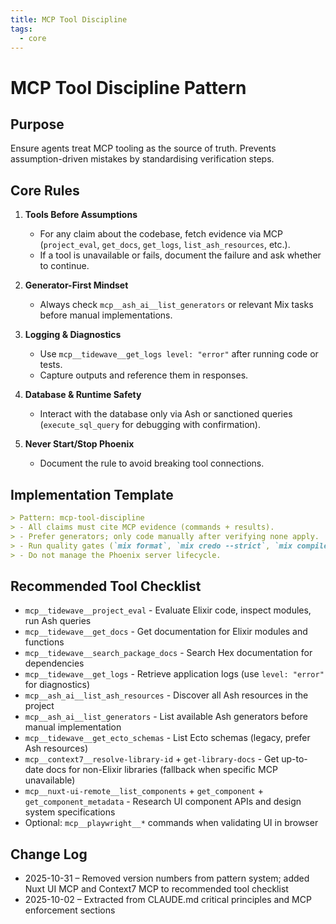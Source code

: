 ```yaml
---
title: MCP Tool Discipline
tags:
  - core
---
```


# MCP Tool Discipline Pattern

## Purpose
Ensure agents treat MCP tooling as the source of truth. Prevents assumption-driven mistakes by standardising verification steps.

## Core Rules

1. **Tools Before Assumptions**
   - For any claim about the codebase, fetch evidence via MCP (`project_eval`, `get_docs`, `get_logs`, `list_ash_resources`, etc.).
   - If a tool is unavailable or fails, document the failure and ask whether to continue.

2. **Generator-First Mindset**
   - Always check `mcp__ash_ai__list_generators` or relevant Mix tasks before manual implementations.

3. **Logging & Diagnostics**
   - Use `mcp__tidewave__get_logs level: "error"` after running code or tests.
   - Capture outputs and reference them in responses.

4. **Database & Runtime Safety**
   - Interact with the database only via Ash or sanctioned queries (`execute_sql_query` for debugging with confirmation).

5. **Never Start/Stop Phoenix**
   - Document the rule to avoid breaking tool connections.

## Implementation Template

```markdown
> Pattern: mcp-tool-discipline
> - All claims must cite MCP evidence (commands + results).
> - Prefer generators; only code manually after verifying none apply.
> - Run quality gates (`mix format`, `mix credo --strict`, `mix compile --warnings-as-errors`, targeted `mix test`) before completion.
> - Do not manage the Phoenix server lifecycle.
```

## Recommended Tool Checklist
- `mcp__tidewave__project_eval` - Evaluate Elixir code, inspect modules, run Ash queries
- `mcp__tidewave__get_docs` - Get documentation for Elixir modules and functions
- `mcp__tidewave__search_package_docs` - Search Hex documentation for dependencies
- `mcp__tidewave__get_logs` - Retrieve application logs (use `level: "error"` for diagnostics)
- `mcp__ash_ai__list_ash_resources` - Discover all Ash resources in the project
- `mcp__ash_ai__list_generators` - List available Ash generators before manual implementation
- `mcp__tidewave__get_ecto_schemas` - List Ecto schemas (legacy, prefer Ash resources)
- `mcp__context7__resolve-library-id` + `get-library-docs` - Get up-to-date docs for non-Elixir libraries (fallback when specific MCP unavailable)
- `mcp__nuxt-ui-remote__list_components` + `get_component` + `get_component_metadata` - Research UI component APIs and design system specifications
- Optional: `mcp__playwright__*` commands when validating UI in browser

## Change Log
- 2025-10-31 – Removed version numbers from pattern system; added Nuxt UI MCP and Context7 MCP to recommended tool checklist
- 2025-10-02 – Extracted from CLAUDE.md critical principles and MCP enforcement sections
